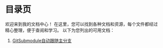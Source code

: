 # 目录页

欢迎来到我的文档中心！
在这里，您可以找到各种文档和资源，每个文件都经过精心整理，便于查阅和学习。
以下为您列出的可用文档：

1. [GitSubmodule自动跟随主分支](./编程相关/GitSubmodule自动跟随主分支)
